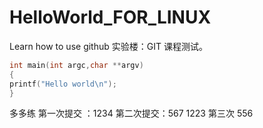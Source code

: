 # HelloWorld_FOR_LINUX
Learn how to use github
实验楼：GIT 课程测试。
```c
int main(int argc,char **argv)
{
printf("Hello world\n");
}
```
多多练
第一次提交 ：1234
第二次提交：567
1223
第三次
556

